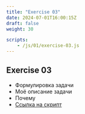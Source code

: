 ```yaml
---
title: "Exercise 03"
date: 2024-07-01T16:00:15Z
draft: false
weight: 30

scripts:
    - /js/01/exercise-03.js
---
```


## Exercise 03

* Формулировка задачи
* Моё описание задачи
* Почему
* [Ссылка на скрипт](/js/01/exercise-03.js)